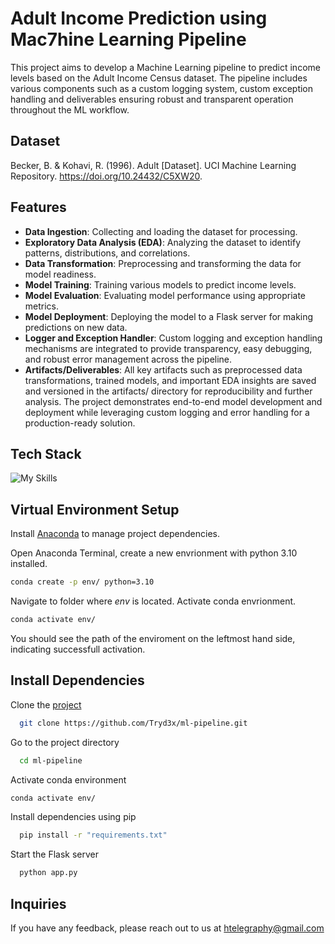 
# Adult Income Prediction using Mac7hine Learning Pipeline

This project aims to develop a Machine Learning pipeline to predict income levels based on the Adult Income Census dataset. The pipeline includes various components such as a custom logging system, custom exception handling and deliverables ensuring robust and transparent operation throughout the ML workflow.





## Dataset

Becker, B. & Kohavi, R. (1996). Adult [Dataset]. UCI Machine Learning Repository. https://doi.org/10.24432/C5XW20.


## Features

- **Data Ingestion**: Collecting and loading the dataset for processing.
- **Exploratory Data Analysis (EDA)**: Analyzing the dataset to identify patterns, distributions, and correlations.
- **Data Transformation**: Preprocessing and transforming the data for model readiness.
- **Model Training**: Training various models to predict income levels.
- **Model Evaluation**: Evaluating model performance using appropriate metrics.
- **Model Deployment**: Deploying the model to a Flask server for making predictions on new data.
- **Logger and Exception Handler**: Custom logging and exception handling mechanisms are integrated to provide transparency, easy debugging, and robust error management across the pipeline.
- **Artifacts/Deliverables**: All key artifacts such as preprocessed data transformations, trained models, and important EDA insights are saved and versioned in the artifacts/ directory for reproducibility and further analysis.
The project demonstrates end-to-end model development and deployment while leveraging custom logging and error handling for a production-ready solution.


## Tech Stack
![My Skills](https://simpleskill.icons.workers.dev/svg?i=python,anaconda,jupyter,numpy,scikitlearn,flask)
## Virtual Environment Setup

Install [Anaconda](https://www.anaconda.com/download) to manage project dependencies.

Open Anaconda Terminal, create a new envrionment with python 3.10 installed.

```bash
conda create -p env/ python=3.10
```

Navigate to folder where *env* is located. Activate conda envrionment.
```bash
conda activate env/
```

You should see the path of the enviroment on the leftmost hand side, indicating successfull activation.
    
## Install Dependencies

Clone the [project](https://github.com/Tryd3x/ml-pipeline.git)

```bash
  git clone https://github.com/Tryd3x/ml-pipeline.git
```

Go to the project directory

```bash
  cd ml-pipeline
```

Activate conda environment

```bash
conda activate env/
```

Install dependencies using pip

```bash
  pip install -r "requirements.txt"
```

Start the Flask server

```bash
  python app.py
```


## Inquiries

If you have any feedback, please reach out to us at htelegraphy@gmail.com

